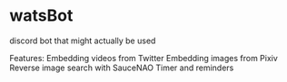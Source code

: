 # watsBot
discord bot that might actually be used


Features:
Embedding videos from Twitter
Embedding images from Pixiv
Reverse image search with SauceNAO
Timer and reminders
